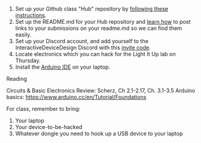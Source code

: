 1. Set up your Github class "Hub" repository by [following these instructions](https://github.com/jdz32/github-guide/blob/master/README.md).
2. Set up the README.md for your Hub repository and [learn how](https://guides.github.com/features/mastering-markdown/) to post links to your submissions on your readme.md so we can find them easily.
3. Set up your Discord account, and add yourself to the InteractiveDeviceDesign Discord with this [invite code](https://discord.gg/PFjZMNE).
4. Locate electronics which you can hack for the Light It Up lab on Thursday. 
5. Install the [Arduino IDE](https://www.arduino.cc/en/Main/Software) on your laptop. 

Reading

Circuits & Basic Electronics Review: Scherz, Ch 2.1-2.17, Ch. 3.1-3.5
Arduino basics: https://www.arduino.cc/en/Tutorial/Foundations

For class, remember to bring:
1. Your laptop
2. Your device-to-be-hacked
3. Whatever dongle you need to hook up a USB device to your laptop